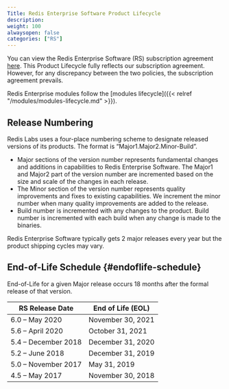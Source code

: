 ```yaml
---
Title: Redis Enterprise Software Product Lifecycle
description:
weight: 100
alwaysopen: false
categories: ["RS"]
---
```

You can view the Redis Enterprise Software (RS) subscription agreement [here](https://redislabs.com/wp-content/uploads/2019/11/redis-enterprise-software-subscription-agreement.pdf).
This Product Lifecycle fully reflects our subscription agreement.
However, for any discrepancy between the two policies, the subscription agreement prevails.

Redis Enterprise modules follow the [modules lifecycle]({{< relref "/modules/modules-lifecycle.md" >}}).

## Release Numbering

Redis Labs uses a four-place numbering scheme to designate released versions of its products.
The format is “Major1.Major2.Minor-Build”.

- Major sections of the version number represents fundamental changes and additions in
    capabilities to Redis  Enterprise Software. The Major1 and Major2 part of the
    version number are incremented based on the size and scale of the changes in each
    release.
- The Minor section of the version number represents quality improvements and fixes to
    existing capabilities. We increment the minor number when many quality improvements
    are added to the release.
- Build number is incremented with any changes to the product. Build number is
    incremented with each build when any change is made to the binaries.

Redis Enterprise Software typically gets 2 major releases every year but the product shipping cycles may vary.

## End-of-Life Schedule {#endoflife-schedule}

End-of-Life for a given Major release occurs 18 months after the formal release of
that version.

| RS Release Date | End of Life (EOL)  |
| ----------------------------------------- | ------------------ |
| 6.0 – May 2020                            | November 30, 2021  |
| 5.6 – April 2020                          | October 31, 2021  |
| 5.4 – December 2018                       | December 31, 2020  |
| 5.2 – June 2018                           | December 31, 2019  |
| 5.0 – November 2017                       | May 31, 2019       |
| 4.5 – May 2017                            | November 30, 2018  |
